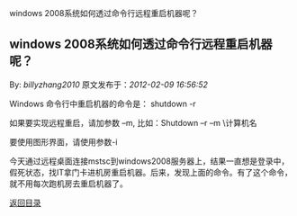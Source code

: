 windows 2008系统如何透过命令行远程重启机器呢？
## windows 2008系统如何透过命令行远程重启机器呢？

By: *billyzhang2010* 原文发布于：*2012-02-09 16:56:52*

Windows 命令行中重启机器的命令是： shutdown -r

如果要实现远程重启，请加参数 &ndash;m, 比如：Shutdown &ndash;r &ndash;m \\计算机名

要使用图形界面，请使用参数-i

今天通过远程桌面连接mstsc到windows2008服务器上，结果一直想是登录中，假死状态，找IT拿门卡进机房重启机器。后来，发现上面的命令。有了这个命令，就不用每次跑机房去重启机器了。

[返回目录](index.html)
